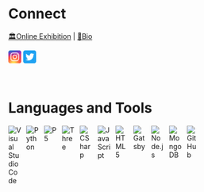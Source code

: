 # Connect
[🏛️Online Exhibition](https://happping.co) | 
[🌱Bio](https://garden.happping.co/min)

<a href = 'https://instagram.com/happping_min'><img width="26px" src = "https://raw.githubusercontent.com/edent/SuperTinyIcons/fa85669367bb1182ad208b7c2fed85ba05d574bb/images/svg/instagram.svg"><a>
<a href = 'https://twitter.com/happping_min'><img width="26px" src = "https://raw.githubusercontent.com/edent/SuperTinyIcons/fa85669367bb1182ad208b7c2fed85ba05d574bb/images/svg/twitter.svg"><a>

<br/>

# Languages and Tools

<img align="left" alt="Visual Studio Code" width="26px" src="https://cdn.jsdelivr.net/gh/devicons/devicon/icons/vscode/vscode-original.svg" style="padding-right:10px;" />
<img align="left" alt="Python" width="26px" src="https://cdn.jsdelivr.net/gh/devicons/devicon/icons/python/python-original.svg" style="padding-right:10px;" />
<img align="left" alt="P5" width="26px" src="https://upload.wikimedia.org/wikipedia/commons/thumb/c/c6/P5.js_icon.svg/2048px-P5.js_icon.svg.png" style="padding-right:10px;" />
<img align="left" alt="Three" width="26px" src="https://aws1.discourse-cdn.com/standard17/uploads/threejs/original/2X/e/e4f86d2200d2d35c30f7b1494e96b9595ebc2751.png" style="padding-right:10px;" />
<img align="left" alt="CSharp" width="26px" src="https://cdn.jsdelivr.net/gh/devicons/devicon/icons/csharp/csharp-original.svg" style="padding-right:10px;" />
<img align="left" alt="JavaScript" width="26px" src="https://cdn.jsdelivr.net/gh/devicons/devicon/icons/javascript/javascript-original.svg" style="padding-right:10px;" />
<img align="left" alt="HTML5" width="26px" src="https://cdn.jsdelivr.net/gh/devicons/devicon/icons/html5/html5-original.svg" style="padding-right:10px;" />
<img align="left" alt="Gatsby" width="26px" src="https://cdn.jsdelivr.net/gh/devicons/devicon/icons/gatsby/gatsby-original.svg" style="padding-right:10px;" />
<img align="left" alt="Node.js" width="26px" src="https://cdn.jsdelivr.net/gh/devicons/devicon/icons/nodejs/nodejs-original.svg" style="padding-right:10px;" />
<img align="left" alt="MongoDB" width="26px" src="https://cdn.jsdelivr.net/gh/devicons/devicon/icons/mongodb/mongodb-original.svg" style="padding-right:10px;" />
<img align="left" alt="GitHub" width="26px" src="https://user-images.githubusercontent.com/3369400/139447912-e0f43f33-6d9f-45f8-be46-2df5bbc91289.png" style="padding-right:10px;" />


<br/>

<!-- BLOG-POST-LIST:START -->
<!-- BLOG-POST-LIST:END -->

